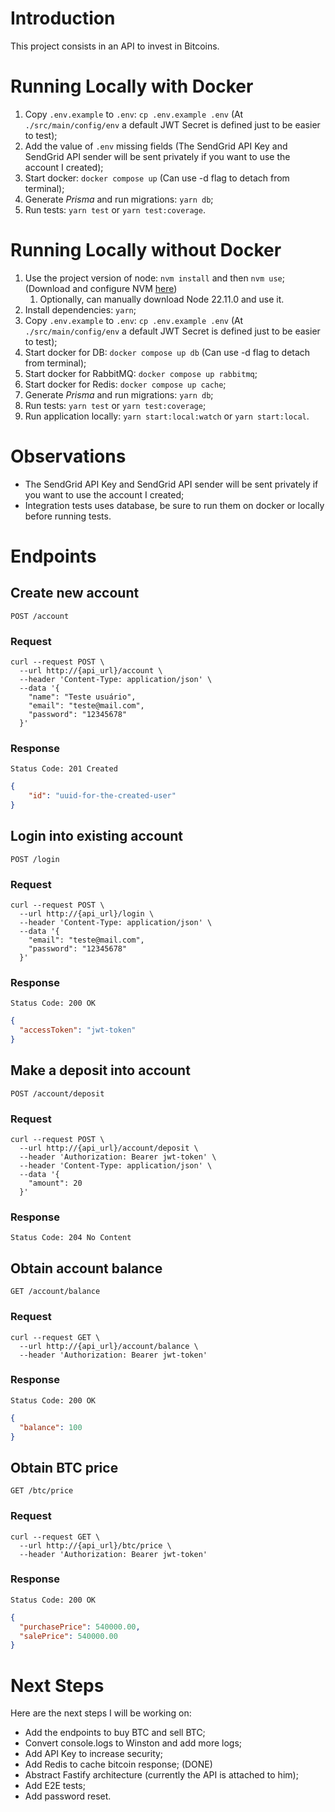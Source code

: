 # Introduction
This project consists in an API to invest in Bitcoins.

# Running Locally with Docker
1. Copy `.env.example` to `.env`: `cp .env.example .env` (At `./src/main/config/env` a default JWT Secret is defined just to be easier to test);
2. Add the value of `.env` missing fields (The SendGrid API Key and SendGrid API sender will be sent privately if you want to use the account I created);
3. Start docker: `docker compose up` (Can use -d flag to detach from terminal);
4. Generate *Prisma* and run migrations: `yarn db`;
5. Run tests: `yarn test` or `yarn test:coverage`.

# Running Locally without Docker
1. Use the project version of node: `nvm install` and then `nvm use`; (Download and configure NVM [here](https://github.com/nvm-sh/nvm))
   1. Optionally, can manually download Node 22.11.0 and use it.
2. Install dependencies: `yarn`;
3. Copy `.env.example` to `.env`: `cp .env.example .env` (At `./src/main/config/env` a default JWT Secret is defined just to be easier to test);
4. Start docker for DB: `docker compose up db` (Can use -d flag to detach from terminal);
5. Start docker for RabbitMQ: `docker compose up rabbitmq`;
6. Start docker for Redis: `docker compose up cache`;
7. Generate *Prisma* and run migrations: `yarn db`;
8. Run tests: `yarn test` or `yarn test:coverage`;
9. Run application locally: `yarn start:local:watch` or `yarn start:local`.
# Observations
- The SendGrid API Key and SendGrid API sender will be sent privately if you want to use the account I created;
- Integration tests uses database, be sure to run them on docker or locally before running tests.

# Endpoints

## Create new account
`POST /account`

### Request
```shell
curl --request POST \
  --url http://{api_url}/account \
  --header 'Content-Type: application/json' \
  --data '{
	"name": "Teste usuário",
	"email": "teste@mail.com",
	"password": "12345678"
  }'
```

### Response
`Status Code: 201 Created`
```json
{
	"id": "uuid-for-the-created-user"
}
```

## Login into existing account
`POST /login`

### Request
```shell
curl --request POST \
  --url http://{api_url}/login \
  --header 'Content-Type: application/json' \
  --data '{
	"email": "teste@mail.com",
	"password": "12345678"
  }'
```

### Response
`Status Code: 200 OK`
```json
{
  "accessToken": "jwt-token"
}
```

## Make a deposit into account
`POST /account/deposit`

### Request
```shell
curl --request POST \
  --url http://{api_url}/account/deposit \
  --header 'Authorization: Bearer jwt-token' \
  --header 'Content-Type: application/json' \
  --data '{
	"amount": 20
  }'
```

### Response
`Status Code: 204 No Content`

## Obtain account balance
`GET /account/balance`

### Request
```shell
curl --request GET \
  --url http://{api_url}/account/balance \
  --header 'Authorization: Bearer jwt-token'
```

### Response
`Status Code: 200 OK`
```json
{
  "balance": 100
}
```

## Obtain BTC price
`GET /btc/price`

### Request
```shell
curl --request GET \
  --url http://{api_url}/btc/price \
  --header 'Authorization: Bearer jwt-token'
```

### Response
`Status Code: 200 OK`
```json
{
  "purchasePrice": 540000.00,
  "salePrice": 540000.00
}
```

# Next Steps
Here are the next steps I will be working on:
- Add the endpoints to buy BTC and sell BTC;
- Convert console.logs to Winston and add more logs;
- Add API Key to increase security;
- Add Redis to cache bitcoin response; (DONE)
- Abstract Fastify architecture (currently the API is attached to him);
- Add E2E tests;
- Add password reset.
